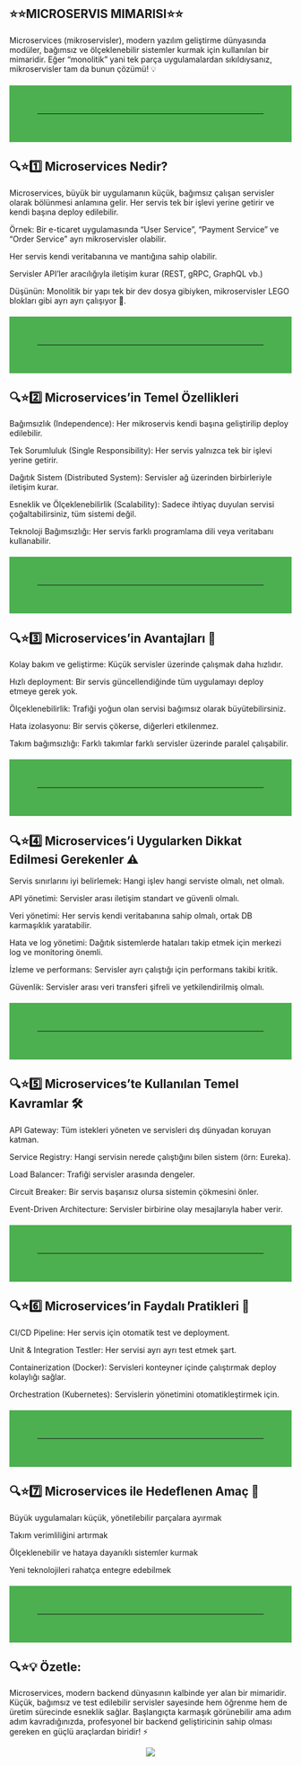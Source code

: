## ⭐⭐MICROSERVIS MIMARISI⭐⭐

Microservices (mikroservisler), modern yazılım geliştirme dünyasında modüler, bağımsız ve ölçeklenebilir sistemler kurmak için kullanılan bir mimaridir. Eğer “monolitik” yani tek parça uygulamalardan sıkıldıysanız, mikroservisler tam da bunun çözümü! 💡

<hr style="border: 50px solid #4CAF50; margin: 20px 0;">

## 🔍⭐1️⃣ Microservices Nedir?

Microservices, büyük bir uygulamanın küçük, bağımsız çalışan servisler olarak bölünmesi anlamına gelir. Her servis tek bir işlevi yerine getirir ve kendi başına deploy edilebilir.

Örnek: Bir e-ticaret uygulamasında “User Service”, “Payment Service” ve “Order Service” ayrı mikroservisler olabilir.

Her servis kendi veritabanına ve mantığına sahip olabilir.

Servisler API’ler aracılığıyla iletişim kurar (REST, gRPC, GraphQL vb.)

Düşünün: Monolitik bir yapı tek bir dev dosya gibiyken, mikroservisler LEGO blokları gibi ayrı ayrı çalışıyor 🧩.

<hr style="border: 50px solid #4CAF50; margin: 20px 0;">

## 🔍⭐2️⃣ Microservices’in Temel Özellikleri

Bağımsızlık (Independence): Her mikroservis kendi başına geliştirilip deploy edilebilir.

Tek Sorumluluk (Single Responsibility): Her servis yalnızca tek bir işlevi yerine getirir.

Dağıtık Sistem (Distributed System): Servisler ağ üzerinden birbirleriyle iletişim kurar.

Esneklik ve Ölçeklenebilirlik (Scalability): Sadece ihtiyaç duyulan servisi çoğaltabilirsiniz, tüm sistemi değil.

Teknoloji Bağımsızlığı: Her servis farklı programlama dili veya veritabanı kullanabilir.

<hr style="border: 50px solid #4CAF50; margin: 20px 0;">

## 🔍⭐3️⃣ Microservices’in Avantajları 🌟

Kolay bakım ve geliştirme: Küçük servisler üzerinde çalışmak daha hızlıdır.

Hızlı deployment: Bir servis güncellendiğinde tüm uygulamayı deploy etmeye gerek yok.

Ölçeklenebilirlik: Trafiği yoğun olan servisi bağımsız olarak büyütebilirsiniz.

Hata izolasyonu: Bir servis çökerse, diğerleri etkilenmez.

Takım bağımsızlığı: Farklı takımlar farklı servisler üzerinde paralel çalışabilir.

<hr style="border: 50px solid #4CAF50; margin: 20px 0;">

## 🔍⭐4️⃣ Microservices’i Uygularken Dikkat Edilmesi Gerekenler ⚠️

Servis sınırlarını iyi belirlemek: Hangi işlev hangi serviste olmalı, net olmalı.

API yönetimi: Servisler arası iletişim standart ve güvenli olmalı.

Veri yönetimi: Her servis kendi veritabanına sahip olmalı, ortak DB karmaşıklık yaratabilir.

Hata ve log yönetimi: Dağıtık sistemlerde hataları takip etmek için merkezi log ve monitoring önemli.

İzleme ve performans: Servisler ayrı çalıştığı için performans takibi kritik.

Güvenlik: Servisler arası veri transferi şifreli ve yetkilendirilmiş olmalı.

<hr style="border: 50px solid #4CAF50; margin: 20px 0;">

## 🔍⭐5️⃣ Microservices’te Kullanılan Temel Kavramlar 🛠️

API Gateway: Tüm istekleri yöneten ve servisleri dış dünyadan koruyan katman.

Service Registry: Hangi servisin nerede çalıştığını bilen sistem (örn: Eureka).

Load Balancer: Trafiği servisler arasında dengeler.

Circuit Breaker: Bir servis başarısız olursa sistemin çökmesini önler.

Event-Driven Architecture: Servisler birbirine olay mesajlarıyla haber verir.

<hr style="border: 50px solid #4CAF50; margin: 20px 0;">

## 🔍⭐6️⃣ Microservices’in Faydalı Pratikleri 🧩

CI/CD Pipeline: Her servis için otomatik test ve deployment.

Unit & Integration Testler: Her servisi ayrı ayrı test etmek şart.

Containerization (Docker): Servisleri konteyner içinde çalıştırmak deploy kolaylığı sağlar.

Orchestration (Kubernetes): Servislerin yönetimini otomatikleştirmek için.

<hr style="border: 50px solid #4CAF50; margin: 20px 0;">

## 🔍⭐7️⃣ Microservices ile Hedeflenen Amaç 🎯

Büyük uygulamaları küçük, yönetilebilir parçalara ayırmak

Takım verimliliğini artırmak

Ölçeklenebilir ve hataya dayanıklı sistemler kurmak

Yeni teknolojileri rahatça entegre edebilmek

<hr style="border: 50px solid #4CAF50; margin: 20px 0;">

## 🔍⭐💡 Özetle:
Microservices, modern backend dünyasının kalbinde yer alan bir mimaridir. Küçük, bağımsız ve test edilebilir servisler sayesinde hem öğrenme hem de üretim sürecinde esneklik sağlar. Başlangıçta karmaşık görünebilir ama adım adım kavradığınızda, profesyonel bir backend geliştiricinin sahip olması gereken en güçlü araçlardan biridir! ⚡
<p align="center">
  <img src="https://capsule-render.vercel.app/api?type=waving&color=0:0f2027,50:203a43,100:2c5364&height=200&section=footer&text=Thanks%20for%20visiting!%20🚀&fontSize=30&fontColor=ffffff" />
</p>

